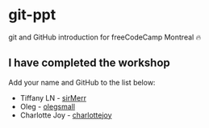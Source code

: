 # git-ppt

git and GitHub introduction for freeCodeCamp Montreal :fire:

## I have completed the workshop
Add your name and GitHub to the list below:

- Tiffany LN - [sirMerr](https://github.com/sirMerr/)
- Oleg - [olegsmall](https://github.com/olegsmall/)
- Charlotte Joy - [charlottejoy](https://github.com/charlottejoy)
